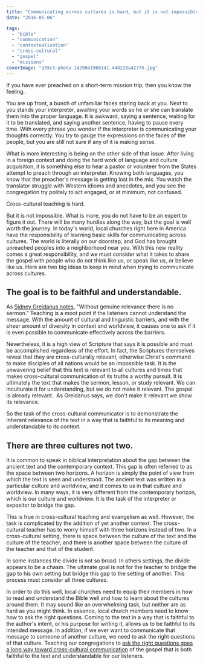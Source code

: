 ```yaml
---
title: "Communicating across cultures is hard, but it is not impossible."
date: "2016-05-06"

tags: 
  - "bible"
  - "communication"
  - "contextualization"
  - "cross-cultural"
  - "gospel"
  - "missions"
coverImage: "a55c3-photo-1429041966141-44d228a42775.jpg"
---
```


If you have ever preached on a short-term mission trip, then you know the feeling.

You are up front, a bunch of unfamiliar faces staring back at you. Next to you stands your interpreter, awaiting your words so he or she can translate them into the proper language. It is awkward, saying a sentence, waiting for it to be translated, and saying another sentence, having to pause every time. With every phrase you wonder if the interpreter is communicating your thoughts correctly. You try to gauge the expressions on the faces of the people, but you are still not sure if any of it is making sense.

What is more interesting is being on the other side of that issue. After living in a foreign context and doing the hard work of language and culture acquisition, it is something else to hear a pastor or volunteer from the States attempt to preach through an interpreter. Knowing both languages, you know that the preacher's message is getting lost in the mix. You watch the translator struggle with Western idioms and anecdotes, and you see the congregation try politely to act engaged, or at minimum, not confused.

Cross-cultural teaching is hard.

But it is not impossible. What is more, you do not have to be an expert to figure it out. There will be many hurdles along the way, but the goal is well worth the journey. In today's world, local churches right here in America have the responsibility of learning basic skills for communicating across cultures. The world is literally on our doorstep, and God has brought unreached peoples into a neighborhood near you. With this new reality comes a great responsibility, and we must consider what it takes to share the gospel with people who do not think like us, or speak like us, or believe like us. Here are two big ideas to keep in mind when trying to communicate across cultures.

## **The goal is to be faithful and understandable.**

As [Sidney Greidanus notes](https://www.amazon.com/Modern-Preacher-Ancient-Text-Interpreting-ebook/dp/B009JATTPO?ie=UTF8&btkr=1&redirect=true&ref_=dp-kindle-redirect), "Without genuine relevance there is no sermon." Teaching is a moot point if the listeners cannot understand the message. With the amount of cultural and linguistic barriers, and with the sheer amount of diversity in context and worldview, it causes one to ask if it is even possible to communicate effectively across the barriers.

Nevertheless, it is a high view of Scripture that says it is possible and must be accomplished regardless of the effort. In fact, the Scriptures themselves reveal that they are cross-culturally relevant, otherwise Christ's command to make disciples of all nations would be an impossible task. It is the unwavering belief that this text is relevant to all cultures and times that makes cross-cultural communication of its truths a worthy pursuit. It is ultimately the text that makes the sermon, lesson, or study relevant. We can inculturate it for understanding, but we do not make it relevant. The gospel is already relevant.  As Greidanus says, we don't make it relevant we show its relevance.

So the task of the cross-cultural communicator is to demonstrate the inherent relevance of the text in a way that is faithful to its meaning and understandable to its context.

## **There are three cultures not two.**

It is common to speak in biblical interpretation about the gap between the ancient text and the contemporary context. This gap is often referred to as the space between two horizons. A horizon is simply the point of view from which the text is seen and understood. The ancient text was written in a particular culture and worldview, and it comes to us in that culture and worldview. In many ways, it is very different from the contemporary horizon, which is our culture and worldview. It is the task of the interpreter or expositor to bridge the gap.

This is true in cross-cultural teaching and evangelism as well. However, the task is complicated by the addition of yet another context. The cross-cultural teacher has to worry himself with three horizons instead of two. In a cross-cultural setting, there is space between the culture of the text and the culture of the teacher, and there is another space between the culture of the teacher and that of the student.

In some instances the divide is not so broad. In others settings, the divide appears to be a chasm. The ultimate goal is not for the teacher to bridge the gap to his own setting but bridge this gap to the setting of another. This process must consider all three cultures.

In order to do this well, local churches need to equip their members in how to read and understand the Bible well and how to learn about the cultures around them. It may sound like an overwhelming task, but neither are as hard as you might think. In essence, local church members need to know how to ask the right questions. Coming to the text in a way that is faithful to the author's intent, or his purpose for writing it, allows us to be faithful to its intended message. In addition, if we ever want to communicate that message to someone of another culture, we need to ask the right questions of that culture. Teaching our congregations to [ask the right questions goes a long way toward cross-cultural communication](http://blog.keelancook.com/2015/10/engaging-people-groups-cultural-expertise-vs-cultural-acquisition.html) of the gospel that is both faithful to the text and understandable for our listeners.
